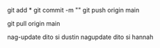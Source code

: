git add *
git commit -m ""
git push origin main

git pull origin main

nag-update dito si dustin
nagupdate dito si hannah